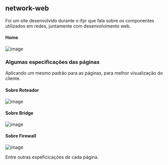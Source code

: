 ## network-web

Foi um site desenvolvido durante o ifpr que fala sobre os componentes utilizados em redes, juntamente com desenvolvimento web.

#### Home
![image](https://github.com/Rauberrr/network-web/assets/122047676/38969a47-73cc-43a6-b43b-f71a63858257)

### Algumas especificações das páginas
Aplicando um mesmo padrão para as páginas, para melhor visualização do cliente.

#### Sobre Roteador
![image](https://github.com/Rauberrr/network-web/assets/122047676/3355cdbf-9c20-46d8-8edc-a4ba46350865)
#### Sobre Bridge
![image](https://github.com/Rauberrr/network-web/assets/122047676/36ffb00b-a816-4b57-bf2a-a244df3f92c3)
#### Sobre Firewall
![image](https://github.com/Rauberrr/network-web/assets/122047676/651be9d6-3e9d-4eac-aed8-054de1725cb6)

Entre outras espeficicações de cada página.

